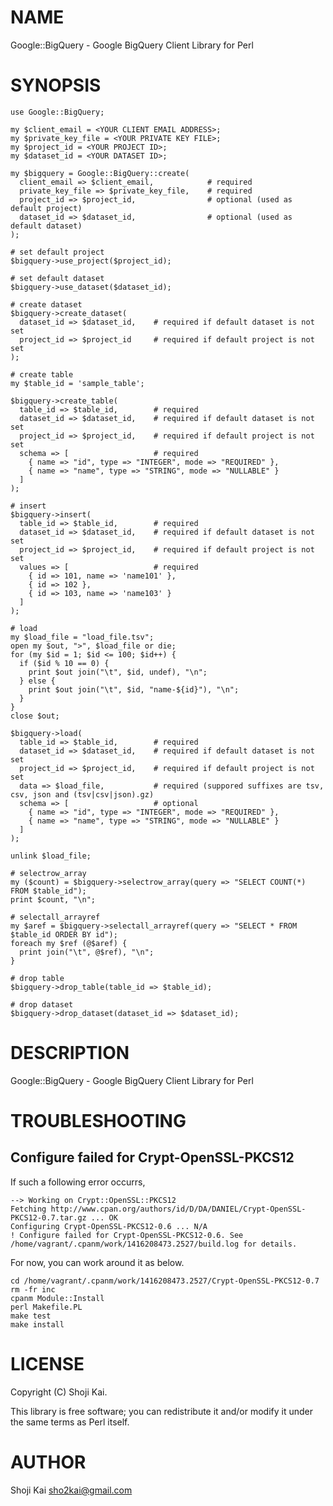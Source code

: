 # NAME

Google::BigQuery - Google BigQuery Client Library for Perl

# SYNOPSIS

    use Google::BigQuery;

    my $client_email = <YOUR CLIENT EMAIL ADDRESS>;
    my $private_key_file = <YOUR PRIVATE KEY FILE>;
    my $project_id = <YOUR PROJECT ID>;
    my $dataset_id = <YOUR DATASET ID>;

    my $bigquery = Google::BigQuery::create(
      client_email => $client_email,            # required
      private_key_file => $private_key_file,    # required
      project_id => $project_id,                # optional (used as default project)
      dataset_id => $dataset_id,                # optional (used as default dataset)
    );

    # set default project
    $bigquery->use_project($project_id);

    # set default dataset
    $bigquery->use_dataset($dataset_id);

    # create dataset
    $bigquery->create_dataset(
      dataset_id => $dataset_id,    # required if default dataset is not set
      project_id => $project_id     # required if default project is not set
    );

    # create table
    my $table_id = 'sample_table';

    $bigquery->create_table(
      table_id => $table_id,        # required
      dataset_id => $dataset_id,    # required if default dataset is not set
      project_id => $project_id,    # required if default project is not set
      schema => [                   # required
        { name => "id", type => "INTEGER", mode => "REQUIRED" },
        { name => "name", type => "STRING", mode => "NULLABLE" }
      ]
    );

    # insert
    $bigquery->insert(
      table_id => $table_id,        # required
      dataset_id => $dataset_id,    # required if default dataset is not set
      project_id => $project_id,    # required if default project is not set
      values => [                   # required
        { id => 101, name => 'name101' },
        { id => 102 },
        { id => 103, name => 'name103' }
      ]
    );

    # load
    my $load_file = "load_file.tsv";
    open my $out, ">", $load_file or die;
    for (my $id = 1; $id <= 100; $id++) {
      if ($id % 10 == 0) {
        print $out join("\t", $id, undef), "\n";
      } else {
        print $out join("\t", $id, "name-${id}"), "\n";
      }
    }
    close $out;

    $bigquery->load(
      table_id => $table_id,        # required
      dataset_id => $dataset_id,    # required if default dataset is not set
      project_id => $project_id,    # required if default project is not set
      data => $load_file,           # required (suppored suffixes are tsv, csv, json and (tsv|csv|json).gz)
      schema => [                   # optional
        { name => "id", type => "INTEGER", mode => "REQUIRED" },
        { name => "name", type => "STRING", mode => "NULLABLE" }
      ]
    );
      
    unlink $load_file;

    # selectrow_array
    my ($count) = $bigquery->selectrow_array(query => "SELECT COUNT(*) FROM $table_id");
    print $count, "\n";

    # selectall_arrayref
    my $aref = $bigquery->selectall_arrayref(query => "SELECT * FROM $table_id ORDER BY id");
    foreach my $ref (@$aref) {
      print join("\t", @$ref), "\n";
    }

    # drop table
    $bigquery->drop_table(table_id => $table_id);

    # drop dataset
    $bigquery->drop_dataset(dataset_id => $dataset_id);

# DESCRIPTION

Google::BigQuery - Google BigQuery Client Library for Perl

# TROUBLESHOOTING

## Configure failed for Crypt-OpenSSL-PKCS12

If such a following error occurrs,

    --> Working on Crypt::OpenSSL::PKCS12
    Fetching http://www.cpan.org/authors/id/D/DA/DANIEL/Crypt-OpenSSL-PKCS12-0.7.tar.gz ... OK
    Configuring Crypt-OpenSSL-PKCS12-0.6 ... N/A
    ! Configure failed for Crypt-OpenSSL-PKCS12-0.6. See /home/vagrant/.cpanm/work/1416208473.2527/build.log for details.

For now, you can work around it as below.

    cd /home/vagrant/.cpanm/work/1416208473.2527/Crypt-OpenSSL-PKCS12-0.7
    rm -fr inc
    cpanm Module::Install
    perl Makefile.PL
    make test
    make install

# LICENSE

Copyright (C) Shoji Kai.

This library is free software; you can redistribute it and/or modify
it under the same terms as Perl itself.

# AUTHOR

Shoji Kai <sho2kai@gmail.com>

